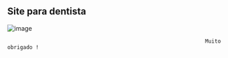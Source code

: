 <h2>Site para dentista</h2>

![image](https://user-images.githubusercontent.com/70349830/115104250-7e862f80-9f2d-11eb-8a77-01fee8174373.png)

                                                                   Muito obrigado !
